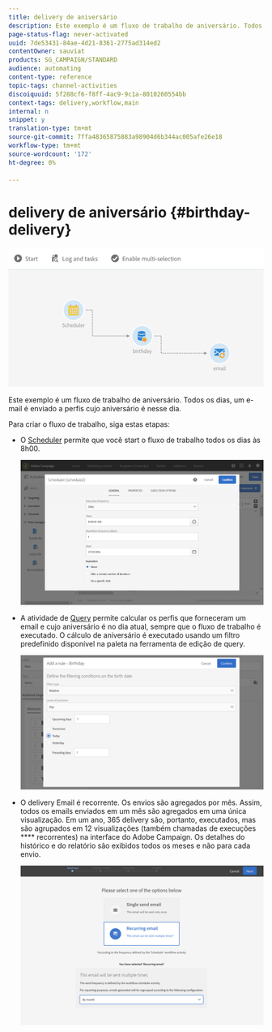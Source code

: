 ```yaml
---
title: delivery de aniversário
description: Este exemplo é um fluxo de trabalho de aniversário. Todos os dias, um e-mail é enviado a perfis cujo aniversário é nesse dia.
page-status-flag: never-activated
uuid: 7de53431-84ae-4d21-8361-2775ad314ed2
contentOwner: sauviat
products: SG_CAMPAIGN/STANDARD
audience: automating
content-type: reference
topic-tags: channel-activities
discoiquuid: 5f288cf6-f8ff-4ac9-9c1a-8010260554bb
context-tags: delivery,workflow,main
internal: n
snippet: y
translation-type: tm+mt
source-git-commit: 7ffa48365875883a98904d6b344ac005afe26e18
workflow-type: tm+mt
source-wordcount: '172'
ht-degree: 0%

---
```



# delivery de aniversário {#birthday-delivery}

![](assets/wkf_delivery_example_1.png)

Este exemplo é um fluxo de trabalho de aniversário. Todos os dias, um e-mail é enviado a perfis cujo aniversário é nesse dia.

Para criar o fluxo de trabalho, siga estas etapas:

* O [Scheduler](../../automating/using/scheduler.md) permite que você start o fluxo de trabalho todos os dias às 8h00.

   ![](assets/wkf_delivery_example_2.png)

* A atividade de [Query](../../automating/using/query.md) permite calcular os perfis que forneceram um email e cujo aniversário é no dia atual, sempre que o fluxo de trabalho é executado. O cálculo de aniversário é executado usando um filtro predefinido disponível na paleta na ferramenta de edição de query.

   ![](assets/wkf_delivery_example_3.png)

* O delivery [](../../automating/using/email-delivery.md) Email é recorrente. Os envios são agregados por mês. Assim, todos os emails enviados em um mês são agregados em uma única visualização. Em um ano, 365 delivery são, portanto, executados, mas são agrupados em 12 visualizações (também chamadas de execuções **** recorrentes) na interface do Adobe Campaign. Os detalhes do histórico e do relatório são exibidos todos os meses e não para cada envio.

   ![](assets/wkf_delivery_example_4.png)
